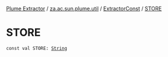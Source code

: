 [Plume Extractor](../../index.md) / [za.ac.sun.plume.util](../index.md) / [ExtractorConst](index.md) / [STORE](./-s-t-o-r-e.md)

# STORE

`const val STORE: `[`String`](https://kotlinlang.org/api/latest/jvm/stdlib/kotlin/-string/index.html)